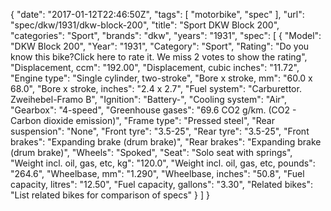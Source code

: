 {
    "date": "2017-01-12T22:46:50Z",
    "tags": [
        "motorbike",
        "spec"
    ],
    "url": "spec\/dkw\/1931\/dkw-block-200",
    "title": "Sport DKW Block 200",
    "categories": "Sport",
    "brands": "dkw",
    "years": "1931",
    "spec": [
        {
            "Model": "DKW Block 200",
            "Year": "1931",
            "Category": "Sport",
            "Rating": "Do you know this bike?Click here to rate it. We miss 2 votes to show the rating",
            "Displacement, ccm": "192.00",
            "Displacement, cubic inches": "11.72",
            "Engine type": "Single cylinder, two-stroke",
            "Bore x stroke, mm": "60.0 x 68.0",
            "Bore x stroke, inches": "2.4 x 2.7",
            "Fuel system": "Carburettor. Zweihebel-Framo B",
            "Ignition": "Battery-",
            "Cooling system": "Air",
            "Gearbox": "4-speed",
            "Greenhouse gases": "69.6 CO2 g\/km. (CO2 - Carbon dioxide emission)",
            "Frame type": "Pressed steel",
            "Rear suspension": "None",
            "Front tyre": "3.5-25",
            "Rear tyre": "3.5-25",
            "Front brakes": "Expanding brake (drum brake)",
            "Rear brakes": "Expanding brake (drum brake)",
            "Wheels": "Spoked",
            "Seat": "Solo seat with springs",
            "Weight incl. oil, gas, etc, kg": "120.0",
            "Weight incl. oil, gas, etc, pounds": "264.6",
            "Wheelbase, mm": "1.290",
            "Wheelbase, inches": "50.8",
            "Fuel capacity, litres": "12.50",
            "Fuel capacity, gallons": "3.30",
            "Related bikes": "List related bikes for comparison of specs"
        }
    ]
}